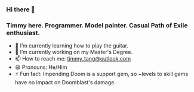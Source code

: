### Hi there 👋 
### Timmy here. Programmer. Model painter. Casual Path of Exile enthusiast. 

- 🌱 I’m currently learning how to play the guitar.
- 🔭 I’m currently working on my Master's Degree.
- 📫 How to reach me: timmy_tang@outlook.com
- 😄 Pronouns: He/Him
- ⚡ Fun fact: Impending Doom is a support gem, so +levels to skill gems have no impact on Doomblast's damage.
<!--
**cearlmau/cearlmau** is a ✨ _special_ ✨ repository because its `README.md` (this file) appears on your GitHub profile.

Here are some ideas to get you started:



- 👯 I’m looking to collaborate on ...
- 🤔 I’m looking for help with ...
- 💬 Ask me about ...

-->
